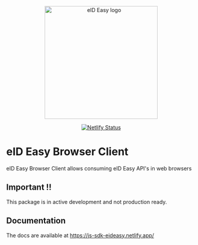 <p align="center"><a href="https://eideasy.com/" target="_blank" rel="noopener noreferrer"><img width="300" src="https://eideasy.com/wp-content/uploads/2020/11/eid-easy-logo-1.png" alt="eID Easy logo"></a></p>

<p align="center">
  <a href="https://app.netlify.com/sites/eideasy-browser-client/deploys"><img src="https://api.netlify.com/api/v1/badges/75cb270d-cc4f-473c-9940-9d6effe6093a/deploy-status" alt="Netlify Status"></a>
</p>

# eID Easy Browser Client
eID Easy Browser Client allows consuming eID Easy API's in web browsers

## Important !!
This package is in active development and not production ready.

## Documentation
The docs are available at https://js-sdk-eideasy.netlify.app/
